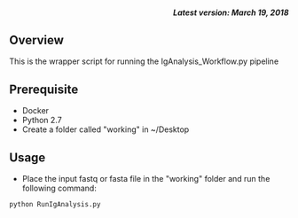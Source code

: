 <h5 align="right">
Latest version: March 19, 2018
</h5>

## Overview

This is the wrapper script for running the IgAnalysis_Workflow.py pipeline

## Prerequisite

- Docker 
- Python 2.7
- Create a folder called "working" in ~/Desktop

## Usage
- Place the input fastq or fasta file in the "working" folder and run the following command:
```
python RunIgAnalysis.py
```

